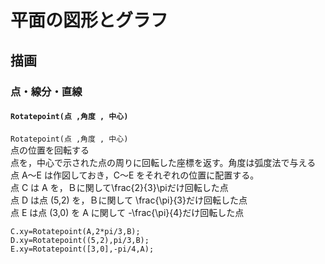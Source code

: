 # 平面の図形とグラフ  
## 描画  
### 点・線分・直線  
#### `Rotatepoint(点 ,角度 , 中心)`  
`Rotatepoint(点 ,角度 , 中心)`  
点の位置を回転する  
点を，中心で示された点の周りに回転した座標を返す。角度は弧度法で与える  
点 A～E は作図しておき，C～E をそれぞれの位置に配置する。  
点 C は A を，Ｂに関して\frac{2}{3}\piだけ回転した点  
点 D は点 (5,2) を，Ｂに関して \frac{\pi}{3}だけ回転した点  
点 E は点 (3,0) を A に関して -\frac{\pi}{4}だけ回転した点  
```  
C.xy=Rotatepoint(A,2*pi/3,B);  
D.xy=Rotatepoint((5,2),pi/3,B);  
E.xy=Rotatepoint([3,0],-pi/4,A);  
```
